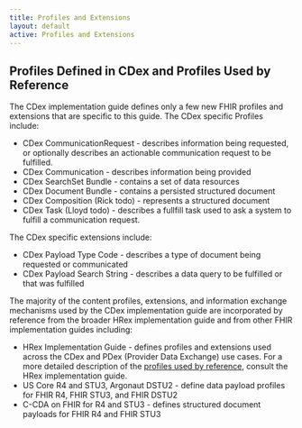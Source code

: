 ```yaml
---
title: Profiles and Extensions
layout: default
active: Profiles and Extensions
---
```


## Profiles Defined in CDex and Profiles Used by Reference

The CDex implementation guide defines only a few new FHIR profiles and extensions that are specific to this guide.  The CDex specific Profiles include:
* CDex CommunicationRequest - describes information being requested, or optionally describes an actionable communication request to be fulfilled.
* CDex Communication - describes information being provided
* CDex SearchSet Bundle - contains a set of data resources
* CDex Document Bundle - contains a persisted structured document
* CDex Composition (Rick todo) - represents a structured document
* CDex Task (Lloyd todo) - describes a fullfill task used to ask a system to fulfill a communication request.

The CDex specific extensions include:
* CDex Payload Type Code - describes a type of document being requested or communicated
* CDex Payload Search String - describes a data query to be fulfilled or that was fulfilled

The majority of the content profiles, extensions, and information exchange mechanisms used by the CDex implementation guide are incorporated by reference from the broader HRex implementation guide and from other FHIR implementation guides including:
* HRex Implementation Guide - defines profiles and extensions used across the CDex and PDex (Provider Data Exchange) use cases. 
For a more detailed description of the <a href="https://build.fhir.org/ig/HL7/davinci-ehrx/HRex_Interactions.html">profiles used by reference</a>, consult the HRex implementation guide.
* US Core R4 and STU3, Argonaut DSTU2 - define data payload profiles for FHIR R4, FHIR STU3, and FHIR DSTU2
* C-CDA on FHIR for R4 and STU3 - defines structured document payloads for FHIR R4 and FHIR STU3